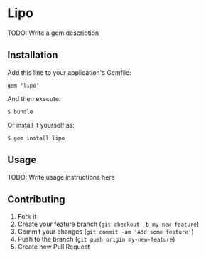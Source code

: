 # Lipo

TODO: Write a gem description

## Installation

Add this line to your application's Gemfile:

    gem 'lipo'

And then execute:

    $ bundle

Or install it yourself as:

    $ gem install lipo

## Usage

TODO: Write usage instructions here

## Contributing

1. Fork it
2. Create your feature branch (`git checkout -b my-new-feature`)
3. Commit your changes (`git commit -am 'Add some feature'`)
4. Push to the branch (`git push origin my-new-feature`)
5. Create new Pull Request
